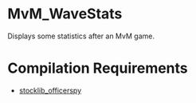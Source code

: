 # MvM_WaveStats
 Displays some statistics after an MvM game.

# Compilation Requirements
- [stocklib_officerspy](https://github.com/OfficerSpy/SM_Stock_OfficerSpy)
